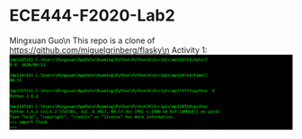 # ECE444-F2020-Lab2
Mingxuan Guo\n
This repo is a clone of https://github.com/miguelgrinberg/flasky\n
Activity 1:
![alt text](https://github.com/mp114514/ECE444-F2020-Lab2/blob/master/task1.PNG?raw=true)
